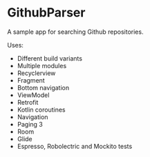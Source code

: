 # GithubParser
A sample app for searching Github repositories.

Uses:
- Different build variants
- Multiple modules 
- Recyclerview
- Fragment
- Bottom navigation
- ViewModel
- Retrofit
- Kotlin coroutines
- Navigation
- Paging 3
- Room
- Glide
- Espresso, Robolectric and Mockito tests
